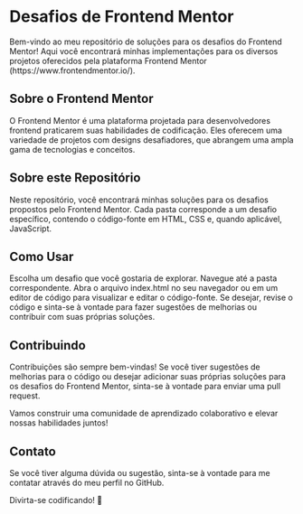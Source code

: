
<h1>Desafios de Frontend Mentor</h1>
<p>Bem-vindo ao meu repositório de soluções para os desafios do Frontend Mentor! Aqui você encontrará minhas implementações para os diversos projetos oferecidos pela plataforma Frontend Mentor (https://www.frontendmentor.io/).</p>

<h2>Sobre o Frontend Mentor</h2>
<p>O Frontend Mentor é uma plataforma projetada para desenvolvedores frontend praticarem suas habilidades de codificação. Eles oferecem uma variedade de projetos com designs desafiadores, que abrangem uma ampla gama de tecnologias e conceitos.</p>

<h2>Sobre este Repositório</h2>
<p>Neste repositório, você encontrará minhas soluções para os desafios propostos pelo Frontend Mentor. Cada pasta corresponde a um desafio específico, contendo o código-fonte em HTML, CSS e, quando aplicável, JavaScript.</p>

<h2>Como Usar</h2>
<p>
    Escolha um desafio que você gostaria de explorar.
    Navegue até a pasta correspondente.
    Abra o arquivo index.html no seu navegador ou em um editor de código para visualizar e editar o código-fonte.
    Se desejar, revise o código e sinta-se à vontade para fazer sugestões de melhorias ou contribuir com suas próprias soluções.
</p>

<h2>Contribuindo</h2>
<p>Contribuições são sempre bem-vindas! Se você tiver sugestões de melhorias para o código ou desejar adicionar suas próprias soluções para os desafios do Frontend Mentor, sinta-se à vontade para enviar uma pull request.</p>

<p>Vamos construir uma comunidade de aprendizado colaborativo e elevar nossas habilidades juntos!</p>

<h2>Contato</h2>
<p>Se você tiver alguma dúvida ou sugestão, sinta-se à vontade para me contatar através do meu perfil no GitHub.</p>

<p>Divirta-se codificando! 🚀</p>